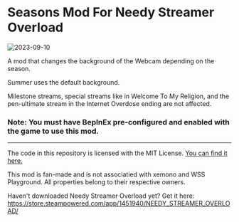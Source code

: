 # Seasons Mod For Needy Streamer Overload
![2023-09-10](https://github.com/amazeedaizee/NeedyGirlSeasons/assets/131136866/c248cf10-fd85-4e36-a4f1-0efbb373536e)

A mod that changes the background of the Webcam depending on the season.

Summer uses the default background.

Milestone streams, special streams like in Welcome To My Religion, and the pen-ultimate stream in the Internet Overdose ending are not affected.

### Note: You must have BepInEx pre-configured and enabled with the game to use this mod.

-----
The code in this repository is licensed with the MIT License. [You can find it here.](https://github.com/amazeedaizee/NeedyGirlSeasons/blob/main/LICENSE.md)

This mod is fan-made and is not associatied with xemono and WSS Playground. All properties belong to their respective owners.

Haven't downloaded Needy Streamer Overload yet? Get it here: https://store.steampowered.com/app/1451940/NEEDY_STREAMER_OVERLOAD/
